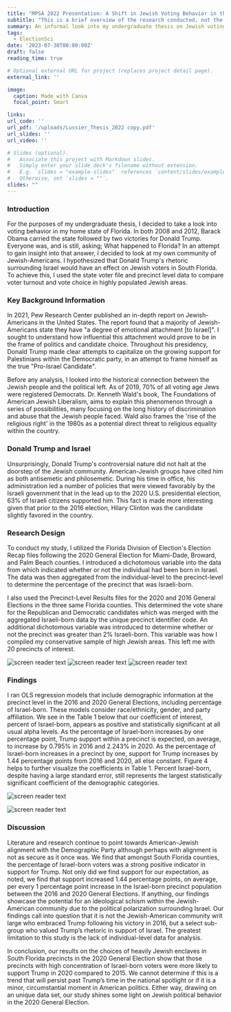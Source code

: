 ```yaml
---
title: "MPSA 2022 Presentation: A Shift in Jewish Voting Behavior in the 2020 Presidential Election"
subtitle: "This is a brief overview of the research conducted, not the completed paper."
summary: An informal look into my undergraduate thesis on Jewish voting behavior, specifically relating to Jewish voters and Donald Trump's rhetoric.
tags:
  - ElectionSci
date: '2023-07-30T00:00:00Z'
draft: false
reading_time: true

# Optional external URL for project (replaces project detail page).
external_link: ''

image:
  caption: Made with Canva
  focal_point: Smart

links:
url_code: ''
url_pdf: '/uploads/Lussier_Thesis_2022 copy.pdf'
url_slides: ''
url_video: ''

# Slides (optional).
#   Associate this project with Markdown slides.
#   Simply enter your slide deck's filename without extension.
#   E.g. `slides = "example-slides"` references `content/slides/example-slides.md`.
#   Otherwise, set `slides = ""`.
slides: ""
---
```


### **Introduction**

For the purposes of my undergraduate thesis, I decided to take a look into voting behavior in my home state of Florida. In both 2008 and 2012, Barack Obama carried the state followed by two victories for Donald Trump. Everyone was, and is still, asking; What happened to Florida? In an attempt to gain insight into that answer, I decided to look at my own community of Jewish-Americans. I hypothesized that Donald Trump's rhetoric surrounding Israel would have an effect on Jewish voters in South Florida. To achieve this, I used the state voter file and precinct level data to compare voter turnout and vote choice in highly populated Jewish areas. 

### **Key Background Information**

In 2021, Pew Research Center published an in-depth report on Jewish-Americans in the United States. The report found that a majority of Jewish-Americans state they have "a degree of emotional attachment [to Israel]". I sought to understand how influential this attachment would prove to be in the frame of politics and candidate choice. Throughout his presidency, Donald Trump made clear attempts to capitalize on the growing support for Palestinians within the Democratic party, in an attempt to frame himself as the true "Pro-Israel Candidate".

Before any analysis, I looked into the historical connection between the Jewish people and the political left. As of 2019, 70% of all voting age Jews were registered Democrats. Dr. Kenneth Wald's book, The Foundations of American Jewish Liberalism, aims to explain this phenomenon through a series of possibilities, many focusing on the long history of discrimination and abuse that the Jewish people faced. Wald also frames the 'rise of the religious right' in the 1980s as a potential direct threat to religious equality within the country. 

### **Donald Trump and Israel**

Unsurprisingly, Donald Trump's controversial nature did not halt at the doorstep of the Jewish community. American-Jewish groups have cited him as both antisemetic and philosemetic. During his time in office, his administration led a number of policies that were viewed favorably by the Israeli government that in the lead up to the 2020 U.S. presidential election, 63% of Israeli citizens supported him. This fact is made more interesting given that prior to the 2016 election, Hilary Clinton was the candidate slightly favored in the country.

### **Research Design** 
To conduct my study, I utilized the Florida Division of Election's Election Recap files following the 2020 General Election for Miami-Dade, Broward, and Palm Beach counties. I introduced a dichotomous variable into the data from which indicated whether or not the individual had been born in Israel. The data was then aggregated from the individual-level to the precinct-level to determine the percentage of the precinct that was Israeli-born. 

I also used the Precinct-Level Results files for the 2020 and 2016 General Elections in the three same Florida counties. This determined the vote share for the Republican and Democratic candidates which was merged with the aggregated Israeli-born data by the unique precinct identifier code. An additional dichotomous variable was introduced to determine whether or not the precinct was greater than 2% Israeli-born. This variable was how I compiled my conservative sample of high Jewish areas. This left me with 20 precincts of interest. 

![screen reader text](Miami.png "Figure 1: Israel-born Precincts > 2% (Miami-Dade County)")
![screen reader text](Broward.png "Figure 2: Israel-born Precincts > 2% (Broward County)")
![screen reader text](Palmbeach.png "Figure 3: Israel-born Precincts > 2% (Palm Beach County)") 

### **Findings** 
I ran OLS regression models that include demographic information at the precinct level in the 2016 and 2020 General Elections, including percentage of Israel-born. These models consider race/ethnicity, gender, and party affiliation. We see in the Table 1 below that our coefficient of interest, percent of Israel-born, appears as positive and statistically significant at all usual alpha levels. As the percentage of Israel-born increases by one percentage point, Trump support within a precinct is expected, on average, to increase by 0.795% in 2016 and 2.243% in 2020. As the percentage of Israel-born increases in a precinct by one, support for Trump increases by 1.44 percentage points from 2016 and 2020, all else constant. Figure 4 helps to further visualize the coefficients in Table 1. Percent Israel-born, despite having a large standard error, still represents the largest statistically significant coefficient of the demographic categories.

![screen reader text](regression.png "Table 1: Percent Support Trump, Precinct-Level") 

![screen reader text](coefficients.png "Figure 4: Coefficients for Change in Trump Support ")

### **Discussion** 
Literature and research continue to point towards American-Jewish alignment with the Demographic Party although perhaps with alignment is not as secure as it once was. We find that amongst South Florida counties, the percentage of Israel-born voters was a strong positive indicator in support for Trump. Not only did we find support for our expectation, as noted, we find that support increased 1.44 percentage points, on average, per every 1 percentage point increase in the Israel-born precinct population between the 2016 and 2020 General Elections. If anything, our findings showcase the potential for an ideological schism within the Jewish-American community due to the political polarization surrounding Israel. Our findings call into question that it is not the Jewish-American community writ large who embraced Trump following his victory in 2016, but a select sub-group who valued Trump’s rhetoric in support of Israel. The greatest limitation to this study is the lack of individual-level data for analysis. 

In conclusion, our results on the choices of heavily Jewish enclaves in South Florida precincts in the 2020 General Election show that those precincts with high concentration of Israel-born voters were more likely to support Trump in 2020 compared to 2015. We cannot determine if this is a trend that will persist past Trump’s time in the national spotlight or if it is a minor, circumstantial moment in American politics. Either way, drawing on an unique data set, our study shines some light on Jewish political behavior in the 2020 General Election.

